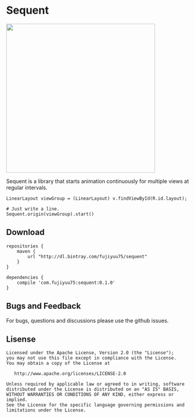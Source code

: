 # Sequent

<img src=https://github.com/fujiyuu75/sequent/blob/res/demo.gif width=400px>

Sequent is a library that starts animation continuously for multiple views at regular intervals.

```
LinearLayout viewGroup = (LinearLayout) v.findViewById(R.id.layout);

# Just write a line.
Sequent.origin(viewGroup).start()
```

## Download

```
repositories {
    maven {
        url "http://dl.bintray.com/fujiyuu75/sequent"
    }
}

dependencies {
    compile 'com.fujiyuu75:sequent:0.1.0'
}
```

## Bugs and Feedback

For bugs, questions and discussions please use the github issues.

## Lisense

```
Licensed under the Apache License, Version 2.0 (the "License");
you may not use this file except in compliance with the License.
You may obtain a copy of the License at

   http://www.apache.org/licenses/LICENSE-2.0

Unless required by applicable law or agreed to in writing, software
distributed under the License is distributed on an "AS IS" BASIS,
WITHOUT WARRANTIES OR CONDITIONS OF ANY KIND, either express or implied.
See the License for the specific language governing permissions and
limitations under the License.
```

